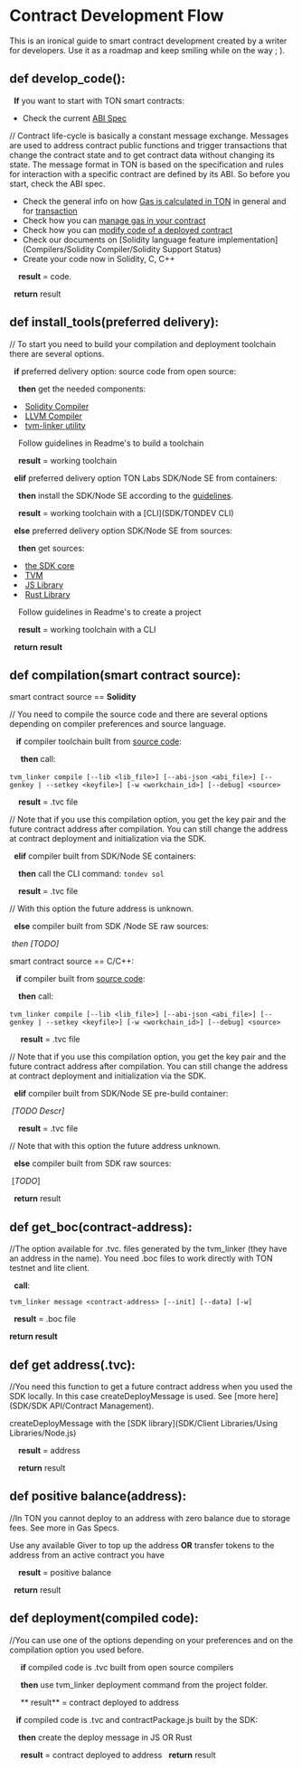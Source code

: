 # Contract Development Flow

This is an ironical guide to smart contract development created by a writer for developers. Use it as a roadmap and keep smiling while on the way ; ). 

## def develop_code():

&nbsp;&nbsp;**If** you want to start with TON smart contracts:

- Check the current [ABI Spec]()

// Contract life-cycle is basically a constant message exchange. Messages are used to address contract public functions and trigger transactions that change the contract state and to get contract data without changing its state. The message format in TON is based on the specification and rules for interaction with a specific contract are defined by its ABI. So before you start, check the ABI spec.

- Check the general info on how [Gas is calculated in TON]() in general and for [transaction]()</br>
- Check how you can [manage gas in your contract]()</br>
- Check how you can [modify code of a deployed contract]()</br>
- Check our documents on [Solidity language feature implementation](Compilers/Solidity Compiler/Solidity Support Status)</br>
- Create your code now in Solidity, C, C++ 

&nbsp;&nbsp;&nbsp;&nbsp;**result** = code.

&nbsp;&nbsp;**return** result

## def install_tools(preferred delivery):

// To start you need to build your compilation and deployment toolchain there are several options.

&nbsp;&nbsp;**if** preferred delivery option: source code from open source:

&nbsp;&nbsp;&nbsp;&nbsp;**then** get the needed components: 

- ​     [Solidity Compiler](https://github.com/tonlabs/TON-Solidity-Compiler)</br>
- ​     [LLVM Compiler]( https://github.com/tonlabs/TON-Compiler)</br>
- ​     [tvm-linker utility](https://github.com/tonlabs/TVM-linker) 

&nbsp;&nbsp;&nbsp;&nbsp;Follow guidelines in Readme's to build a toolchain

&nbsp;&nbsp;&nbsp;&nbsp;**result** = working toolchain

&nbsp;&nbsp;**elif** preferred delivery option TON Labs SDK/Node SE from containers:

&nbsp;&nbsp;&nbsp;&nbsp;**then** install the SDK/Node SE according to the [guidelines](SDK/Installation).

&nbsp;&nbsp;&nbsp;&nbsp;**result** =  working toolchain with a [CLI](SDK/TONDEV CLI)

&nbsp;&nbsp;**else** preferred delivery option  SDK/Node SE from sources:

&nbsp;&nbsp;&nbsp;&nbsp;**then** get sources:

- ​     [the SDK core]( https://github.com/tonlabs/TON-SDK )</br>
- ​     [TVM]( https://github.com/tonlabs/ton-labs-vm)</br>
- ​     [JS Library]( https://github.com/tonlabs/ton-client-js )</br>
- ​     [Rust Library](https://github.com/tonlabs/ton-client-rs) 

&nbsp;&nbsp;&nbsp;&nbsp;Follow guidelines in Readme's to create a project 

&nbsp;&nbsp;&nbsp;&nbsp;**result** = working toolchain with a CLI 

&nbsp;&nbsp;**return** **result**

## def compilation(smart contract source):

  smart contract source == **Solidity**

// You need to compile the source code and there are several options depending on compiler preferences and source language.

&nbsp;&nbsp; **if** compiler toolchain built from <u>source code</u>:

&nbsp;&nbsp;&nbsp;&nbsp; **then** call:

​       `tvm_linker compile [--lib <lib_file>] [--abi-json <abi_file>] [--genkey | --setkey <keyfile>] [-w <workchain_id>] [--debug] <source>`

&nbsp;&nbsp;&nbsp;&nbsp;**result** = .tvc file

 // Note that if you use this compilation option, you get the key pair and the future contract address after compilation. You can still change the address at contract deployment and initialization via the SDK. 

&nbsp;&nbsp;**elif**  compiler built from SDK/Node SE containers:

&nbsp;&nbsp;&nbsp;&nbsp;**then** call the CLI command: `tondev sol`

&nbsp;&nbsp;&nbsp;&nbsp;**result** = .tvc file

// With this option the future address is unknown.

&nbsp;&nbsp;**else** compiler built from  SDK /Node SE raw sources:

*​      then [TODO]*

  smart contract source == C/C++:

&nbsp;&nbsp; **if** compiler built from <u>source code</u>:

&nbsp;&nbsp;&nbsp;&nbsp;**then** call:

​        `tvm_linker compile [--lib <lib_file>] [--abi-json <abi_file>] [--genkey | --setkey <keyfile>] [-w <workchain_id>] [--debug] <source>`

&nbsp;&nbsp;&nbsp;&nbsp; **result** = .tvc file

 // Note that if you use this compilation option, you get the key pair and the future contract address after compilation. You can still change the address at contract deployment and initialization via the SDK.

&nbsp;&nbsp;**elif** compiler built from SDK/Node SE pre-build container:

​    *[TODO Descr]*

&nbsp;&nbsp;&nbsp;&nbsp;**result** = .tvc file 

// Note that with this option the future address unknown.

&nbsp;&nbsp;**else** compiler built from SDK raw sources:

​         [*TODO*]  

&nbsp;&nbsp;**return** result

## def get_boc(contract-address):

 //The option available for .tvc. files generated by the tvm_linker (they have an address in the name). You need .boc files to work directly with TON testnet and lite client. 

&nbsp;&nbsp;**call**:

`
tvm_linker message <contract-address> [--init] [--data] [-w]
`

&nbsp;&nbsp;**result** = .boc file

**return result**

## def get address(.tvc):

//You need this function to get a future contract address when you used the SDK locally. In this case createDeployMessage is used. See [more here](SDK/SDK API/Contract Management).

createDeployMessage with the [SDK library](SDK/Client Libraries/Using Libraries/Node.js)

&nbsp;&nbsp;&nbsp;&nbsp;**result** = address

 &nbsp;&nbsp;&nbsp;&nbsp;**return** result 

## def positive balance(address):

//In TON you cannot deploy to an address with zero balance due to storage fees. See more in Gas Specs.

 Use any available Giver to top up the address **OR** transfer tokens to the address from an active contract you have

&nbsp;&nbsp;&nbsp;&nbsp;**result** = positive balance

&nbsp;&nbsp;**return** result

## def deployment(compiled code):

//You can use one of the options depending on your preferences and on the compilation option you used before.

&nbsp;&nbsp;&nbsp;&nbsp; **if** compiled code is .tvc built from open source compilers

 &nbsp;&nbsp;&nbsp;&nbsp;  **then** use tvm_linker deployment command from the project folder.

 &nbsp;&nbsp;&nbsp;&nbsp; ** result** = contract deployed to address

&nbsp;&nbsp; **if**  compiled code is .tvc and contractPackage.js built by the SDK:

&nbsp;&nbsp;&nbsp;&nbsp;**then**  create the deploy message in JS OR Rust

&nbsp;&nbsp;&nbsp;&nbsp; **result** = contract deployed to address
  &nbsp;&nbsp;**return** result



